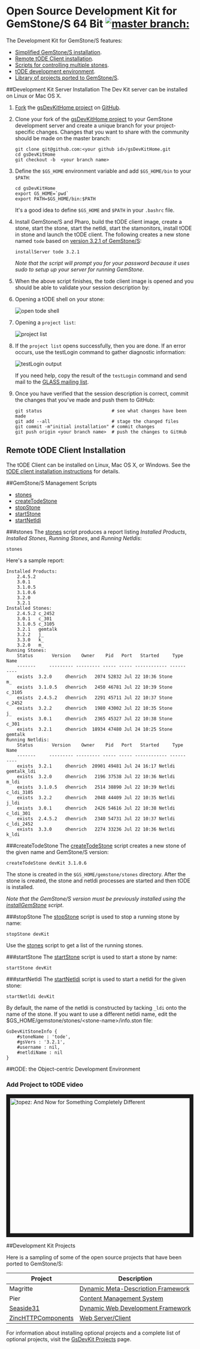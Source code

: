 # Open Source Development Kit for GemStone/S 64 Bit [![master branch:](https://travis-ci.org/GsDevKit/gsDevKitHome.png?branch=master)](https://travis-ci.org/GsDevKit/gsDevKitHome)

The Development Kit for GemStone/S features:

* [Simplified GemStone/S installation](#development-kit-server-installation).
* [Remote tODE Client installation](#remote-tode-client-installation).
* [Scripts for controlling multiple stones](#gemstones-management-scripts).
* [tODE development environment](#tode-the-object-centric-development-environment).
* [Library of projects ported to GemStone/S](#development-kit-projects).

##Development Kit Server Installation
The Dev Kit server can be installed on Linux or Mac OS X.

1. [Fork][3] the [gsDevKitHome project][2] on [GitHub][15].
2. Clone your fork of the [gsDevKitHome project][2] to your GemStone development server and create a unique branch for your project-specific changes.
   Changes that you want to share with the community should be made on the master branch:

   ```Shell
   git clone git@github.com:<your github id>/gsDevKitHome.git
   cd gsDevKitHome
   git checkout -b  <your branch name>
   ```

3. Define the `$GS_HOME` environment variable and add `$GS_HOME/bin` to your `$PATH`:

   ```Shell
   cd gsDevKitHome
   export GS_HOME=`pwd`
   export PATH=$GS_HOME/bin:$PATH
   ```

   It's a good idea to define `$GS_HOME` and `$PATH` in your `.bashrc` file.
4. Install GemStone/S and Pharo, build the tODE client image, create a stone, start the stone, start the netldi, start the stamonitors, install tODE in stone and launch the tODE client. 
   The following creates a new stone named `tode` based on [version 3.2.1 of GemStone/S][16]:

   ```Shell
   installServer tode 3.2.1
   ```

   *Note that the script will prompt you for your password because it uses sudo to setup up your server for running GemStone*.
  

4.  When the above script finishes, the tode client image is opened and you should be able to validate your session description by:

   1. Opening a tODE shell on your stone: 
   
      ![open tode shell][18]

   2. Opening a `project list`:

      ![project list][19]

   3. If the `project list` opens successfully, then you are done.
      If an error occurs, use the testLogin command to gather diagnostic information:

      ![testLogin output][20]

      If you need help, copy the result of the `testLogin` command and send mail to the [GLASS mailing list][28].

5. Once you have verified that the session description is correct, commit the changes that you've made and push them to GitHub:

   ```Shell
   git status                          # see what changes have been made
   git add --all                       # stage the changed files
   git commit -m"initial installation" # commit changes
   git push origin <your branch name>  # push the changes to GitHub
   ```

## Remote tODE Client Installation
The tODE Client can be installed on Linux, Mac OS X, or Windows.
See the [tODE client installation instructions][17] for details. 

##GemStone/S Management Scripts

* [stones](#stones)
* [createTodeStone](#createtodestone)
* [stopStone](#stopstone)
* [startStone](#startstone)
* [startNetldi](#startnetldi)

###stones
The [stones][33] script produces a report listing *Installed Products*, *Installed Stones*, *Running Stones*, and *Running Netldis*: 

```Shell
stones
```

Here's a sample report:

```
Installed Products:
	2.4.5.2
	3.0.1
	3.1.0.5
	3.1.0.6
	3.2.0
	3.2.1
Installed Stones:
	2.4.5.2	c_2452
	3.0.1	c_301
	3.1.0.5	c_3105
	3.2.1	gemtalk
	3.2.2	j_
	3.3.0	k_
	3.2.0	m_
Running Stones:
	Status       Version    Owner    Pid   Port   Started     Type       Name
	-------     --------- --------- ----- ----- ------------ ------      ----
	exists  3.2.0     dhenrich   2074 52832 Jul 22 10:36 Stone       m_
	exists  3.1.0.5   dhenrich   2450 46781 Jul 22 10:39 Stone       c_3105
	exists  2.4.5.2   dhenrich   2291 45711 Jul 22 10:37 Stone       c_2452
	exists  3.2.2     dhenrich   1980 43002 Jul 22 10:35 Stone       j_
	exists  3.0.1     dhenrich   2365 45327 Jul 22 10:38 Stone       c_301
	exists  3.2.1     dhenrich  18934 47480 Jul 24 10:25 Stone       gemtalk
Running Netldis:
	Status       Version    Owner    Pid   Port   Started     Type       Name
	-------     --------- --------- ----- ----- ------------ ------      ----
	exists  3.2.1     dhenrich  20901 49481 Jul 24 16:17 Netldi      gemtalk_ldi
	exists  3.2.0     dhenrich   2196 37538 Jul 22 10:36 Netldi      m_ldi
	exists  3.1.0.5   dhenrich   2514 38890 Jul 22 10:39 Netldi      c_ldi_3105
	exists  3.2.2     dhenrich   2048 44409 Jul 22 10:35 Netldi      j_ldi
	exists  3.0.1     dhenrich   2426 54616 Jul 22 10:38 Netldi      c_ldi_301
	exists  2.4.5.2   dhenrich   2340 54731 Jul 22 10:37 Netldi      c_ldi_2452
	exists  3.3.0     dhenrich   2274 33236 Jul 22 10:36 Netldi      k_ldi
```

###createTodeStone
The [createTodeStone][29] script creates a new stone of the given name and GemStone/S version:

```Shell
createTodeStone devKit 3.1.0.6
```

The stone is created in the `$GS_HOME/gemstone/stones` directory. 
After the stone is created, the stone and netldi processes are started and then tODE is installed.

*Note that the GemStone/S version must be previously installed using the [installGemStone][34] script*.

###stopStone
The [stopStone][30] script is used to stop a running stone by name:

```Shell
stopStone devKit
```

Use the [stones][33] script to get a list of the running stones.

###startStone
The [startStone][31] script is used to start a stone by name:

```Shell
startStone devKit
```

###startNetldi
The [startNetldi][32] script is used to start a netldi for the given stone:

```Shell
startNetldi devKit
```

By default, the name of the netldi is constructed by tacking `_ldi` onto the name of the stone. 
If you want to use a different netldi name, edit the $GS_HOME/gemstone/stones/\<stone-name\>/info.ston file:

```
GsDevKitStoneInfo {
	#stoneName : 'tode',
	#gsVers : '3.2.1',
	#username : nil,
	#netldiName : nil
}
```

##tODE: the Object-centric Development Environment

### Add Project to tODE video

<a href="http://www.youtube.com/watch?feature=player_embedded&v=AlB1B0wtX8c
" target="_blank"><img src="http://img.youtube.com/vi/AlB1B0wtX8c/0.jpg" 
alt="topez: And Now for Something Completely Different" width="480" height="360" border="10" /></a>


##Development Kit Projects

Here is a sampling of some of the open source projects that have been ported to GemStone/S:

| Project | Description|
|---------|------------|
| Magritte| [Dynamic Meta-Description Framework][21]   |
| Pier|[Content Management System][22] |
|[Seaside31][23]| [Dynamic Web Development Framework][24] |
|[ZincHTTPComponents][25]| [Web Server/Client][26] |

For information about installing optional projects and a complete list of optional projects, visit the [GsDevKit Projects][27] page.

[1]: https://help.github.com/articles/fork-a-repo
[2]: https://github.com/GsDevKit/gsDevKitHome
[3]: https://github.com/GsDevKit/gsDevKitHome/fork
[4]: https://help.github.com/articles/fork-a-repo#step-2-clone-your-fork
[5]: bin/README.md
[6]: http://gemtalksystems.com/index.php/products/gemstones/
[7]: http://pharo.org/
[8]: https://github.com/dalehenrich/tode#tode-the-object-centric-development-environment-
[9]: gemstone/README.md
[10]: gemstone/downloads
[11]: gemstone/products
[12]: gemstone/stones
[13]: tode
[14]: pharo
[15]: https://github.com
[16]: http://gemtalksystems.com/index.php/news/version3-2/
[17]: docs/clientInstallation.md#tode-client-installation
[18]: docs/images/openTodeShell.png
[19]: docs/images/projectList.png
[20]: docs/images/testLoginOutput.png
[21]: https://code.google.com/p/magritte-metamodel/
[22]: http://www.piercms.com/
[23]: projects/seaside31
[24]: http://www.seaside.st/
[25]: projects/zinc
[26]: https://github.com/svenvc/zinc/blob/master/zinc-http-components-paper.md#http
[27]: projects/README.md#gsdevkit-projects
[28]: http://lists.gemtalksystems.com/mailman/listinfo/glass
[29]: bin/createTodeStone
[30]: bin/stopStone
[31]: bin/startStone
[32]: bin/startNetldi
[33]: bin/stones
[34]: bin/installGemStone
